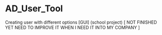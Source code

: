 # AD_User_Tool
Creating user with different options [GUI] (school project)
[ NOT FINISHED YET NEED TO IMPROVE IT WHEN I NEED IT INTO MY COMPANY ]
